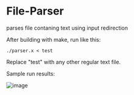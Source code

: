 # File-Parser
parses file contaning text using input redirection

After building with make, run like this:
```
./parser.x < test
```
Replace "test" with any other regular text file.

Sample run results:

![image](https://user-images.githubusercontent.com/60724207/150958035-df08ebaa-1f51-43d0-9432-ce6f64611bc4.png)
